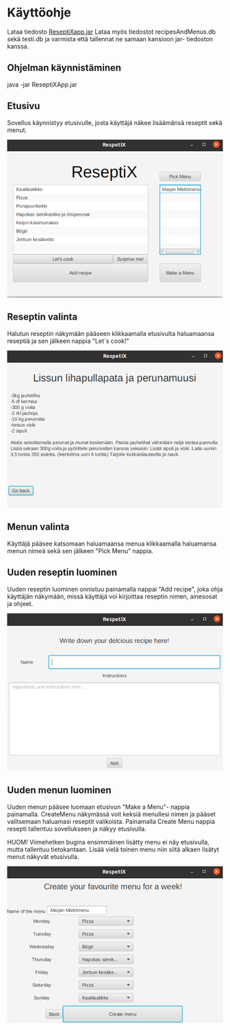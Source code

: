 # Käyttöohje 

Lataa tiedosto [ReseptiXapp.jar](https://github.com/Eddiejjay/ot-harjoitustyo/releases/tag/loppupalautus)
Lataa myös tiedostot recipesAndMenus.db sekä testi.db ja varmista että tallennat ne samaan kansioon jar- tiedoston kanssa.

## Ohjelman käynnistäminen

java -jar ReseptiXApp.jar

## Etusivu 

Sovellus käynnistyy etusivulle, josta käyttäjä näkee lisäämänsä reseptit sekä menut. 

<img src=https://github.com/Eddiejjay/ot-harjoitustyo/blob/master/ReseptiXApp/dokumentaatio/Kuvat/homeScene.png>

## Reseptin valinta 
Halutun reseptin näkymään pääseen klikkaamalla etusivulta haluamaansa reseptiä ja sen jälkeen nappia "Let´s cook!"

<img src=https://github.com/Eddiejjay/ot-harjoitustyo/blob/master/ReseptiXApp/dokumentaatio/Kuvat/singleRecipeScene.png>

## Menun valinta 
Käyttäjä pääsee katsomaan haluamaansa menua klikkaamalla haluamansa menun nimeä sekä sen jälkeen "Pick Menu" nappia.

## Uuden reseptin luominen
Uuden reseptin luominen onnistuu painamalla nappai "Add recipe", joka ohja käyttäjän näkymään, missä käyttäjä voi kirjoittaa reseptin nimen, ainesosat ja ohjeet.

<img src=https://github.com/Eddiejjay/ot-harjoitustyo/blob/master/ReseptiXApp/dokumentaatio/Kuvat/addRecipeScene.png>



## Uuden menun luominen

Uuden menun pääsee luomaan etusivun  "Make a Menu"- nappia painamalla. CreateMenu näkymässä voit keksiä menullesi nimen ja pääset valitsemaan haluamasi reseptit valikoista. Painamalla Create Menu nappia resepti tallentuu sovellukseen ja näkyy etusivulla. 

HUOM! Viimehetken bugina ensimmäinen lisätty menu ei näy etusivulla, mutta tallentuu tietokantaan. Lisää vielä toinen menu niin siitä alkaen lisätyt menut näkyvät etusivulla. 

<img src=https://github.com/Eddiejjay/ot-harjoitustyo/blob/master/ReseptiXApp/dokumentaatio/Kuvat/makeAmenu.png>







